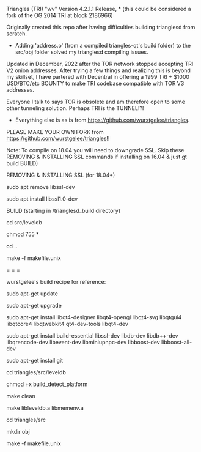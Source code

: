 Triangles (TRI) "wv" Version 4.2.1.1 Release, *
(this could be considered a fork of the OG 2014 TRI at block 2186966)

Originally created this repo after having difficulties building trianglesd from scratch. 
* Adding 'address.o' (from a compiled triangles-qt's build folder) to the src/obj folder solved my trianglesd compiling issues.

Updated in December, 2022 after the TOR network stopped accepting TRI V2 onion addresses. 
After trying a few things and realizing this is beyond my skillset, I have partered with Decentral in offering a 1999 TRI + $1000 USD/BTC/etc BOUNTY to make TRI codebase compatible with TOR V3 addresses. 

Everyone I talk to says TOR is obsolete and am therefore open to some other tunneling solution. Perhaps TRI is the TUNNEL!?! 

* Everything else is as is from https://github.com/wurstgelee/triangles. 

PLEASE MAKE YOUR OWN FORK from https://github.com/wurstgelee/triangles!!

Note: To compile on 18.04 you will need to downgrade SSL. 
Skip these REMOVING & INSTALLING SSL commands if installing on 16.04 & just gt build BUILD)

REMOVING & INSTALLING SSL (for 18.04+)

sudo apt remove libssl-dev

sudo apt install libssl1.0-dev

BUILD (starting in /trianglesd_build directory)

cd src/leveldb

chmod 755 *

cd ..

make -f makefile.unix

= = = 

wurstgelee's build recipe for reference:

sudo apt-get update

sudo apt-get upgrade           

sudo apt-get install libqt4-designer libqt4-opengl libqt4-svg libqtgui4 libqtcore4 libqtwebkit4 qt4-dev-tools libqt4-dev

sudo apt-get install build-essential libssl-dev libdb-dev libdb++-dev libqrencode-dev  libevent-dev libminiupnpc-dev libboost-dev libboost-all-dev

sudo apt-get install git

cd triangles/src/leveldb

chmod +x build_detect_platform

make clean

make libleveldb.a libmemenv.a

cd triangles/src

mkdir obj

make -f makefile.unix



